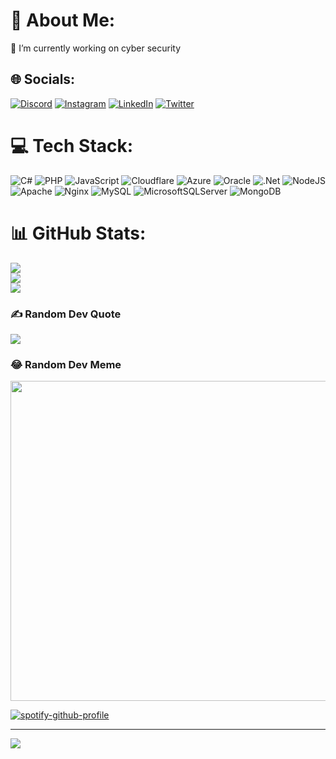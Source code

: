 # 💫 About Me:
🔭 I’m currently working on cyber security<br>


## 🌐 Socials:
[![Discord](https://img.shields.io/badge/Discord-%237289DA.svg?logo=discord&logoColor=white)](htttps://discord.gg/3001) [![Instagram](https://img.shields.io/badge/Instagram-%23E4405F.svg?logo=Instagram&logoColor=white)](https://instagram.com/qualwin3001) [![LinkedIn](https://img.shields.io/badge/LinkedIn-%230077B5.svg?logo=linkedin&logoColor=white)](https://linkedin.com/in/qualwin-security) [![Twitter](https://img.shields.io/badge/Twitter-%231DA1F2.svg?logo=Twitter&logoColor=white)](https://twitter.com/qualwin) 

# 💻 Tech Stack:
![C#](https://img.shields.io/badge/c%23-%23239120.svg?style=plastic&logo=c-sharp&logoColor=white) ![PHP](https://img.shields.io/badge/php-%23777BB4.svg?style=plastic&logo=php&logoColor=white) ![JavaScript](https://img.shields.io/badge/javascript-%23323330.svg?style=plastic&logo=javascript&logoColor=%23F7DF1E) ![Cloudflare](https://img.shields.io/badge/Cloudflare-F38020?style=plastic&logo=Cloudflare&logoColor=white) ![Azure](https://img.shields.io/badge/azure-%230072C6.svg?style=plastic&logo=azure-devops&logoColor=white) ![Oracle](https://img.shields.io/badge/Oracle-F80000?style=plastic&logo=oracle&logoColor=white) ![.Net](https://img.shields.io/badge/.NET-5C2D91?style=plastic&logo=.net&logoColor=white) ![NodeJS](https://img.shields.io/badge/node.js-6DA55F?style=plastic&logo=node.js&logoColor=white) ![Apache](https://img.shields.io/badge/apache-%23D42029.svg?style=plastic&logo=apache&logoColor=white) ![Nginx](https://img.shields.io/badge/nginx-%23009639.svg?style=plastic&logo=nginx&logoColor=white) ![MySQL](https://img.shields.io/badge/mysql-%2300f.svg?style=plastic&logo=mysql&logoColor=white) ![MicrosoftSQLServer](https://img.shields.io/badge/Microsoft%20SQL%20Sever-CC2927?style=plastic&logo=microsoft%20sql%20server&logoColor=white) ![MongoDB](https://img.shields.io/badge/MongoDB-%234ea94b.svg?style=plastic&logo=mongodb&logoColor=white)
# 📊 GitHub Stats:
![](https://github-readme-stats.vercel.app/api?username=qualwin&theme=radical&hide_border=false&include_all_commits=true&count_private=false)<br/>
![](https://github-readme-streak-stats.herokuapp.com/?user=qualwin&theme=radical&hide_border=false)<br/>
![](https://github-readme-stats.vercel.app/api/top-langs/?username=qualwin&theme=radical&hide_border=false&include_all_commits=true&count_private=false&layout=compact)

### ✍️ Random Dev Quote
![](https://quotes-github-readme.vercel.app/api?type=horizontal&theme=radical)

### 😂 Random Dev Meme
<img src="https://random-memer.herokuapp.com/" width="512px"/>

[![spotify-github-profile](https://spotify-github-profile.vercel.app/api/view?uid=izkitjwx9jthbtqfkdjltssga&cover_image=true&theme=default)](https://github.com/kittinan/spotify-github-profile)

---
[![](https://visitcount.itsvg.in/api?id=qualwin&icon=7&color=0)](https://visitcount.itsvg.in)
